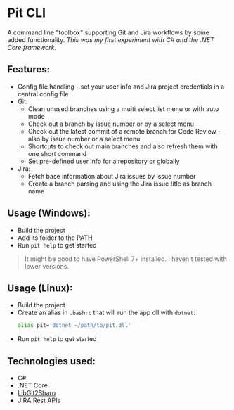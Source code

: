 # Pit CLI

A command line "toolbox" supporting Git and Jira workflows by some added functionality. *This was my first experiment with C# and the .NET Core framework.*

## Features:
- Config file handling - set your user info and Jira project credentials in a central config file
- Git:
  - Clean unused branches using a multi select list menu or with auto mode
  - Check out a branch by issue number or by a select menu
  - Check out the latest commit of a remote branch for Code Review - also by issue number or a select menu
  - Shortcuts to check out main branches and also refresh them with one short command
  - Set pre-defined user info for a repository or globally
- Jira:
  - Fetch base information about Jira issues by issue number
  - Create a branch parsing and using the Jira issue title as branch name

## Usage (Windows):
- Build the project
- Add its folder to the PATH
- Run `pit help` to get started

> It might be good to have PowerShell 7+ installed. I haven't tested with lower versions.

## Usage (Linux):
- Build the project
- Create an alias in `.bashrc` that will run the app dll with `dotnet`:
  ```bash
  alias pit='dotnet ~/path/to/pit.dll'
  ```
- Run `pit help` to get started

## Technologies used:
- C#
- .NET Core
- [LibGit2Sharp](https://github.com/libgit2/libgit2sharp)
- JIRA Rest APIs
